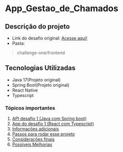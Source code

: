 # App_Gestao_de_Chamados

## Descrição do projeto

- Link do desafio original: [Acesse aqui!](https://github.com/arthurlunkes/Desafios_Alfa)
- Pasta:
> challenge-one/frontend

## Tecnologias Utilizadas

- Java 17(Projeto original)
- Spring Boot(Projeto original)
- React Native
- Typescript

### Tópicos importantes

<ol>
<a href="#api-desafio1"><li>API desafio 1 (Java com Spring boot)</li></a>
<a href="#app-desafio1"><li>App do desafio 1 (React com Typescript)</li></a>
<a href="#informacoes"><li>Informações adicionais</li></a>
<a href="#passos"><li>Passos para rodar esse projeto</li></a>
<a href="#consideracoes"><li>Considerações finais</li></a>
<a href="#melhorias"><li>Possíveis Melhorias</li></a>
</ol>
